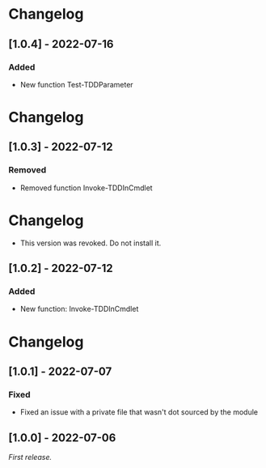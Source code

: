 # Changelog

## [1.0.4] - 2022-07-16

### Added

- New function Test-TDDParameter

# Changelog

## [1.0.3] - 2022-07-12

### Removed

- Removed function Invoke-TDDInCmdlet

# Changelog

- This version was revoked. Do not install it.

## [1.0.2] - 2022-07-12

### Added

- New function: Invoke-TDDInCmdlet

# Changelog

## [1.0.1] - 2022-07-07

### Fixed

- Fixed an issue with a private file that wasn't dot sourced by the module

## [1.0.0] - 2022-07-06

_First release._

